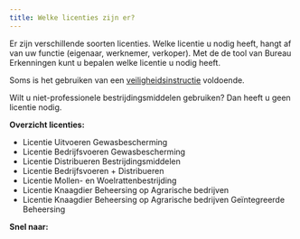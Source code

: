 ```yaml
---
title: Welke licenties zijn er?
---
```

Er zijn verschillende soorten licenties. Welke licentie u nodig heeft, hangt af van uw functie (eigenaar, werknemer, verkoper). Met de de tool van Bureau Erkenningen kunt u bepalen welke licentie u nodig heeft.

Soms is het gebruiken van een [veiligheidsinstructie](/licenties/veiligheidsinstructie) voldoende. 

Wilt u niet-professionele bestrijdingsmiddelen gebruiken? Dan heeft u geen licentie nodig. 

**Overzicht licenties:**

* Licentie Uitvoeren Gewasbescherming
* Licentie Bedrijfsvoeren Gewasbescherming
* Licentie Distribueren Bestrijdingsmiddelen
* Licentie Bedrijfsvoeren + Distribueren
* Licentie Mollen- en Woelrattenbestrijding
* Licentie Knaagdier Beheersing op Agrarische bedrijven 
* Licentie Knaagdier Beheersing op Agrarische bedrijven Geïntegreerde Beheersing

**Snel naar:**

<link-container>
<link-button link='{"name": "Welke licentie heb ik nodig?","url": "/licenties/licentie-tool"}' />
</link-container>

<link-container>

<link-button link='{"name": "Licentie aanvragen","url": "/licenties/licentie-aanvragen"}' />

</link-container>

<link-container>

<link-button link='{"name": "Veiligheidsinstructies","url": "/licenties/veiligheidsinstructies"}' />

</link-container>
